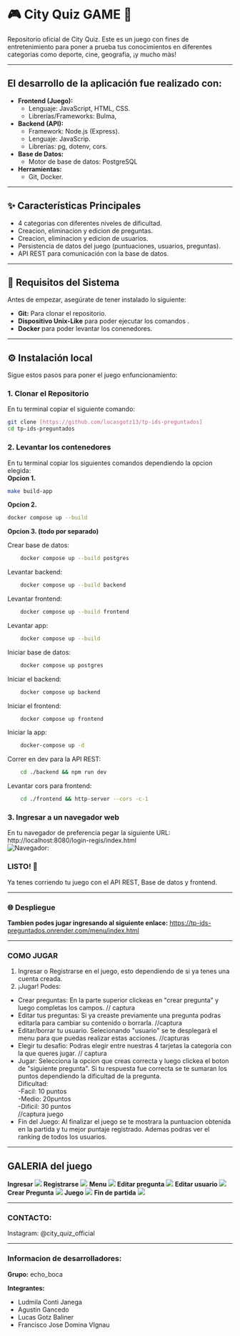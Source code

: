 # 🎮 City Quiz GAME 🚀

Repositorio oficial de City Quiz. Este es un juego con fines de entretenimiento para poner a prueba tus conocimientos en diferentes categorias como deporte, cine, geografia, ¡y mucho màs! 

---

## El desarrollo de la aplicación fue realizado con:

* **Frontend (Juego):**
    * Lenguaje: JavaScript, HTML, CSS.
    * Librerías/Frameworks: Bulma,
* **Backend (API):**
    * Framework: Node.js (Express).
    * Lenguaje: JavaScrip.
    * Librerías: pg, dotenv, cors.
* **Base de Datos:**
    * Motor de base de datos: PostgreSQL
* **Herramientas:**
    * Git, Docker.

---

## ✨ Características Principales

* 4 categorias con diferentes niveles de dificultad.
* Creacion, eliminacion y edicion de preguntas.
* Creacion, eliminacion y edicion de usuarios.
* Persistencia de datos del juego (puntuaciones, usuarios, preguntas).
* API REST para comunicación con la base de datos.

---

## 🚀 Requisitos del Sistema

Antes de empezar, asegúrate de tener instalado lo siguiente:

* **Git:** Para clonar el repositorio.
* **Dispositivo Unix-Like** para poder ejecutar los comandos .
* **Docker** para poder levantar los conenedores.

---

## ⚙️ Instalación local

Sigue estos pasos para poner el juego enfuncionamiento:

### 1. Clonar el Repositorio
En tu terminal copiar el siguiente comando:
```bash
git clone [https://github.com/lucasgotz13/tp-ids-preguntados]
cd tp-ids-preguntados
```
### 2. Levantar los contenedores
En tu terminal copiar los siguientes comandos dependiendo la opcion elegida: \
**Opcion 1.**
```bash
make build-app 
```
**Opcion 2.**
```bash
docker compose up --build
```
**Opcion 3. (todo por separado)**

Crear base de datos:
```bash
	docker compose up --build postgres
```

Levantar backend:
```bash
	docker compose up --build backend
```

Levantar frontend:
```bash
	docker compose up --build frontend
```

Levantar app:
```bash
	docker compose up --build
```

Iniciar base de datos:
```bash
	docker compose up postgres
```

Iniciar el backend:
```bash
	docker compose up backend
```

Iniciar el frontend:
```bash
	docker compose up frontend
```

Iniciar la app:
```bash
	docker-compose up -d
```

Correr en dev para la API REST:
```bash	
	cd ./backend && npm run dev
```

Levantar cors para frontend:
```bash
	cd ./frontend && http-server --cors -c-1
```

### 3. Ingresar a un navegador web
En tu navegador de preferencia pegar la siguiente URL:  
http://localhost:8080/login-regis/index.html \
![Navegador:](/img_readme/localhost8080.jpg)

### LISTO! 🎉
Ya tenes corriendo tu juego con el API REST, Base de datos y frontend. 

---
### 🌐 Despliegue 
**Tambien podes jugar ingresando al siguiente enlace:**
https://tp-ids-preguntados.onrender.com/menu/index.html

---

### COMO JUGAR 
1. Ingresar o Registrarse en el juego, esto dependiendo de si ya tenes una cuenta creada. 
2. ¡Jugar! Podes:
- Crear preguntas: En la parte superior clickeas en "crear pregunta" y luego completas los campos.
// captura
- Editar tus preguntas: Si ya creaste previamente una pregunta podras editarla para cambiar su contenido o borrarla.
//captura 
- Editar/borrar tu usuario. Selecionando "usuario" se te desplegarà el menu para que puedas realizar estas acciones. 
//capturas
- Elegir tu desafio: Podras elegir entre nuestras 4 tarjetas la categoria con la que queres jugar.
// captura 
- Jugar: Selecciona la opcion que creas correcta y luego clickea el boton de "siguiente pregunta". Si tu respuesta fue correcta se te sumaran los puntos dependiendo la dificultad de la pregunta. \
Dificultad: \
-Facil: 10 puntos \
-Medio: 20puntos \
-Dificil: 30 puntos \
//captura juego
- Fin del Juego: Al finalizar el juego se te mostrara la puntuacion obtenida en la partida y tu mejor puntaje registrado. Ademas podras ver el ranking de todos los usuarios.

---
## GALERIA del juego
**Ingresar**
![](/img_readme/inicio_ses.jpg)
**Registrarse**
![](/img_readme/regis.jpg)
**Menu**
![](/img_readme/menu.jpg)
**Editar pregunta**
![](/img_readme/edit_preg.jpg)
**Editar usuario**
![](/img_readme/edit_user.jpg)
**Crear Pregunta**
![](/img_readme/crea_preg.jpg)
**Juego**
![](/img_readme/juego.jpg)
**Fin de partida**
![](/img_readme/fin.jpg)

---
### CONTACTO: 
Instagram: @city_quiz_official 

---

### Informacion de desarrolladores:
**Grupo:** echo_boca

**Integrantes:**
- Ludmila Conti Janega
- Agustin Gancedo
- Lucas Gotz Baliner
- Francisco Jose Domina VIgnau 


